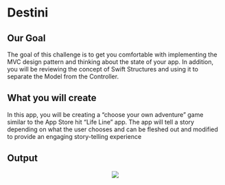 

#  Destini

## Our Goal

The goal of this challenge is to get you comfortable with implementing the MVC design pattern and thinking about the state of your app. In addition, you will be reviewing the concept of Swift Structures and using it to separate the Model from the Controller. 

## What you will create

In this app, you will be creating a “choose your own adventure” game similar to the App Store hit “Life Line” app. The app will tell a story depending on what the user chooses and can be fleshed out and modified to provide an engaging story-telling experience

## Output

<div align="center">
   <image src= "https://user-images.githubusercontent.com/35194820/78498690-bd17d480-7786-11ea-9f2c-142f2350ed5c.gif" />
</div>